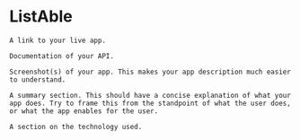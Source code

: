 # ListAble

    A link to your live app.
    
    Documentation of your API.
    
    Screenshot(s) of your app. This makes your app description much easier to understand.
    
    A summary section. This should have a concise explanation of what your app does. Try to frame this from the standpoint of what the user does, or what the app enables for the user.
    
    A section on the technology used.
